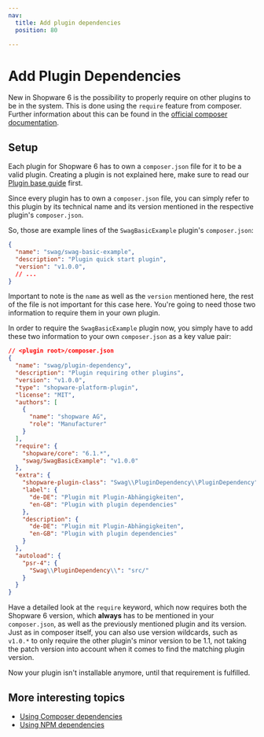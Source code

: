 ```yaml
---
nav:
  title: Add plugin dependencies
  position: 80

---
```


# Add Plugin Dependencies

New in Shopware 6 is the possibility to properly require on other plugins to be in the system. This is done using the `require` feature from composer. Further information about this can be found in the [official composer documentation](https://getcomposer.org/doc/04-schema.md#package-links).

## Setup

Each plugin for Shopware 6 has to own a `composer.json` file for it to be a valid plugin. Creating a plugin is not explained here, make sure to read our [Plugin base guide](../plugin-base-guide) first.

Since every plugin has to own a `composer.json` file, you can simply refer to this plugin by its technical name and its version mentioned in the respective plugin's `composer.json`.

So, those are example lines of the `SwagBasicExample` plugin's `composer.json`:

```json
{
  "name": "swag/swag-basic-example",
  "description": "Plugin quick start plugin",
  "version": "v1.0.0",
  // ...
}
```

Important to note is the `name` as well as the `version` mentioned here, the rest of the file is not important for this case here. You're going to need those two information to require them in your own plugin.

In order to require the `SwagBasicExample` plugin now, you simply have to add these two information to your own `composer.json` as a key value pair:

```json
// <plugin root>/composer.json
{
  "name": "swag/plugin-dependency",
  "description": "Plugin requiring other plugins",
  "version": "v1.0.0",
  "type": "shopware-platform-plugin",
  "license": "MIT",
  "authors": [
    {
      "name": "shopware AG",
      "role": "Manufacturer"
    }
  ],
  "require": {
    "shopware/core": "6.1.*",
    "swag/SwagBasicExample": "v1.0.0"
  },
  "extra": {
    "shopware-plugin-class": "Swag\\PluginDependency\\PluginDependency",
    "label": {
      "de-DE": "Plugin mit Plugin-Abhängigkeiten",
      "en-GB": "Plugin with plugin dependencies"
    },
    "description": {
      "de-DE": "Plugin mit Plugin-Abhängigkeiten",
      "en-GB": "Plugin with plugin dependencies"
    }
  },
  "autoload": {
    "psr-4": {
      "Swag\\PluginDependency\\": "src/"
    }
  }
}
```

Have a detailed look at the `require` keyword, which now requires both the Shopware 6 version, which **always** has to be mentioned in your `composer.json`, as well as the previously mentioned plugin and its version. Just as in composer itself, you can also use version wildcards, such as `v1.0.*` to only require the other plugin's minor version to be 1.1, not taking the patch version into account when it comes to find the matching plugin version.

Now your plugin isn't installable anymore, until that requirement is fulfilled.

## More interesting topics

* [Using Composer dependencies](using-composer-dependencies)
* [Using NPM dependencies](using-npm-dependencies)

